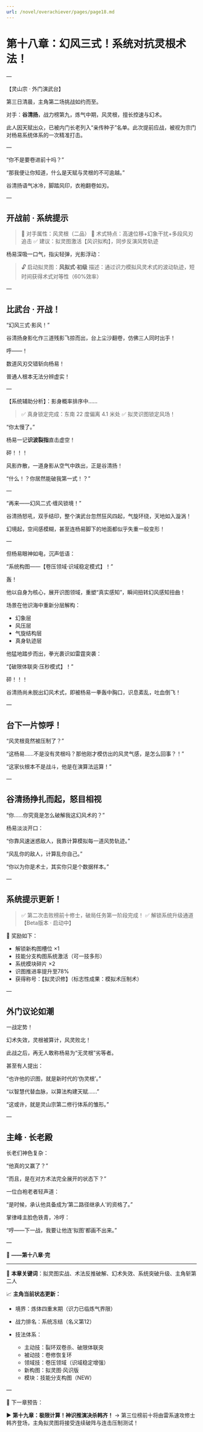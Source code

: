 ```yaml
---
url: /novel/overachiever/pages/page18.md
---
```

# 第十八章：幻风三式！系统对抗灵根术法！

—

【灵山宗 · 外门演武台】

第三日清晨，主角第二场挑战如约而至。

对手：**谷清扬**，战力榜第九，炼气中期，风灵根，擅长控速与幻术。

此人因天赋出众，已被内门长老列入“亲传种子”名单。此次提前应战，被视为宗门对杨易系统体系的一次精准打击。

—

“你不是要卷进前十吗？”

“那我便让你知道，什么是天赋与灵根的不可逾越。”

谷清扬语气冰冷，脚踏风印，衣袍翻卷如刃。

—

## 开战前 · 系统提示

> 🎯 对手属性：风灵根（二品）
> 📌 术式特点：高速位移+幻象干扰+多段风刃追击
> ✅ 建议：拟灵图激活【风识拟构】，同步反演风势轨迹

杨易深吸一口气，指尖轻弹，光影浮动：

> 🔓 启动拟灵图：**风拟式·初级**
> 描述：通过识力模拟风灵术式的波动轨迹，短时间获得术式对等性（60%效率）

—

## 比武台 · 开战！

“幻风三式·影风！”

谷清扬身影化作三道残影飞掠而出，台上尘沙翻卷，仿佛三人同时出手！

呼——！

数道风刃交错斩向杨易！

普通人根本无法分辨虚实！

—

【系统辅助分析】：影身概率排序中……

> ✅ 真身锁定完成：东南 22 度偏离 4.1 米处
> ✅ 拟灵识图锁定风场！

“你太慢了。”

杨易一记**识波裂指**直击虚空！

砰！！！

风影炸散，一道身影从空气中跌出，正是谷清扬！

“什么！？你居然能破我第一式！？”

—

“再来——幻风二式·缠风锁境！”

谷清扬怒吼，双手结印，整个演武台忽然狂风四起，气旋环绕，天地如入漩涡！

幻境起，空间感模糊，甚至连杨易脚下的地面都似乎失重一般变形！

—

但杨易眼神如电，沉声低语：

“系统构图——【卷压领域·识域稳定模式】！”

轰！

他以自身为核心，展开识图领域，重塑“真实感知”，瞬间扭转幻风感知扭曲！

场景在他识海中重新分层解构：

* 幻象层
* 风压层
* 气旋结构层
* 真身轨迹层

他猛地踏步而出，拳光裹识如雷霆突袭：

“【破限体联突·压秒模式】！”

砰！！！

谷清扬尚未脱出幻风术式，即被杨易一拳轰中胸口，识息紊乱，吐血倒飞！

—

## 台下一片惊呼！

“风灵根竟然被压制了？”

“这杨易……不是没有灵根吗？那他刚才模仿出的风灵气感，是怎么回事？！”

“这家伙根本不是战斗，他是在演算法运算！”

—

## 谷清扬挣扎而起，怒目相视

“你……你究竟是怎么破解我这幻风术的？”

杨易淡淡开口：

“你靠风速迷惑敌人，我靠计算模拟每一道风势轨迹。”

“风乱你的敌人，计算乱你自己。”

“你以为你是术士，其实你只是个数据样本。”

—

## 系统提示更新！

> ✅ 第二次击败榜前十修士，破局任务第一阶段完成！
> ✅ 解锁系统升级通道【Beta版本 · 启动中】

🎁 奖励如下：

* 解锁新构图槽位 ×1
* 技能分支构图系统激活（可一技多形）
* 系统模块碎片 ×2
* 识图推进率提升至78%
* 获得称号：【拟灵识修】（标志性成果：模拟术压制术）

—

## 外门议论如潮

一战定势！

幻术失效，灵根被算计，风灵败北！

此战之后，再无人敢称杨易为“无灵根”劣等者。

甚至有人提出：

“也许他的识图，就是新时代的‘伪灵根’。”

“以智慧代替血脉，以算法构建天赋……”

“这或许，就是灵山宗第二修行体系的雏形。”

—

## 主峰 · 长老殿

长老们神色复杂：

“他真的又赢了？”

“而且，是在对方术法完全展开的状态下？”

一位白袍老者轻声道：

“是时候，承认他具备成为‘第二路径继承人’的资格了。”

掌律峰主脸色铁青，冷哼：

“哼——下一战，我要让他连‘拟图’都画不出来。”

—

📘 **——第十八章·完**

***

📌 **本章关键词**：拟灵图实战、术法反推破解、幻术失效、系统突破升级、主角斩第二人

📈 **主角当前状态更新：**

* 境界：炼体四重末期（识力已临炼气界限）
* 战力排名：系统冻结（名义第12）
* 技法体系：

  * 主动技：裂环双卷杀、破限体联突
  * 被动技：卷修恢复环
  * 领域技：卷压领域（识域稳定增强）
  * 新构图：拟灵图·风识版
  * 模块：技能分支构图（NEW）

—

📘 下一章预告：

▶ **第十九章：极限计算！神识推演决杀韩齐！**
→ 第三位榜前十将由雷系速攻修士韩齐登场，主角拟灵图将接受连续破阵与连击压制测试！
